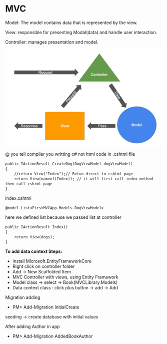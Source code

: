 # MVC

Model: The model contains data that is represented by the view.

View: responsible for presenting Modal(data) and handle user interaction.

Controller: manages presentation and model.

<img src="images\mvc.png">

@ you tell compiler you writting c# not html code in .cshtml file


```
public IActionResult CreateDog(DogViewModel dogViewModel)
{
    //return View("Index");// Retun direct to cshtml page
    return View(nameof(Index)); // it will first call index method then call cshtml page
}
```


index.cshtml

```
@model List<FirstMVCApp.Models.DogViewModel>
```

here we defined list because we passed list at controller

```
public IActionResult Index()
{    
    return View(dogs);
}
```

<b>To add data context Steps:</b>

- install Microsoft.EntityFrameworkCore
- Right click on controller folder
- Add -> New Scaffolded Item 
- MVC Controller with views, using Entity Framework
- Model class -> select -> Book(MVCLibrary.Models)
- Data context class : click plus button -> add -> Add

Migration adding

- PM> Add-Migration InitialCreate

seeding -> create database with initial values

After adding Author in app

- PM> Add-Migration AddedBookAuthor
